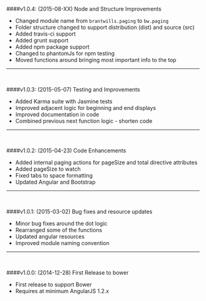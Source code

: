 ####v1.0.4: (2015-08-XX) Node and Structure Improvements

- Changed module name from `brantwills.paging` to `bw.paging`
- Folder structure changed to support distribution (dist) and source (src) 
- Added travis-ci support
- Added grunt support
- Added npm package support
- Changed to phantomJs for npm testing
- Moved functions around bringing most important info to the top

---
<br/>

####v1.0.3: (2015-05-07) Testing and Improvements 

- Added Karma suite with Jasmine tests
- Improved adjacent logic for beginning and end displays
- Improved documentation in code
- Combined previous next function logic - shorten code

---
<br/>

####v1.0.2: (2015-04-23) Code Enhancements 

- Added internal paging actions for pageSize and total directive attributes
- Added pageSize to watch
- Fixed tabs to space formatting
- Updated Angular and Bootstrap

---
<br/>

####v1.0.1: (2015-03-02) Bug fixes and resource updates

- Minor bug fixes around the dot logic
- Rearranged some of the functions 
- Updated angular resources
- Improved module naming convention

---
<br/>

####v1.0.0: (2014-12-28) First Release to bower

- First release to support Bower
- Requires at minimum AngularJS 1.2.x